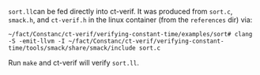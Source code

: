 `sort.ll`can be fed directly into ct-verif. It was produced from `sort.c`, `smack.h`, and `ct-verif.h` in the linux container (from the `references` dir) via:

`~/fact/Constanc/ct-verif/verifying-constant-time/examples/sort# clang -S -emit-llvm -I ~/fact/Constanc/ct-verif/verifying-constant-time/tools/smack/share/smack/include sort.c`

Run `make` and ct-verif will verify `sort.ll`.


